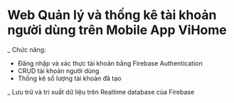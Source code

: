 # Web Quản lý và thống kê tài khoản người dùng trên Mobile App ViHome

_ Chức năng:
 + Đăng nhập và xác thực tài khoản bằng Firebase Authentication
 + CRUD tài khoản người dùng
 + Thống kê số lượng tài khoản đã tạo

_ Lưu trữ và tri xuất dữ liệu trên Realtime database của Firebase
